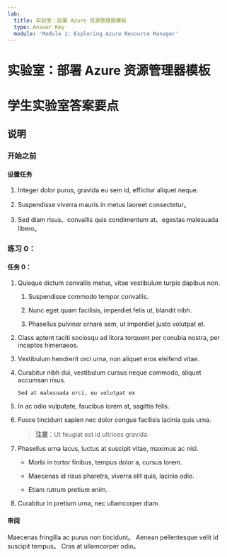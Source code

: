 ```yaml
---
lab:
  title: 实验室：部署 Azure 资源管理器模板
  type: Answer Key
  module: 'Module 1: Exploring Azure Resource Manager'
---
```


# 实验室：部署 Azure 资源管理器模板
# 学生实验室答案要点

## 说明

### 开始之前

#### 设置任务

1. Integer dolor purus, gravida eu sem id, efficitur aliquet neque. 

1. Suspendisse viverra mauris in metus laoreet consectetur。 

1. Sed diam risus、convallis quis condimentum at、egestas malesuada libero。 

### 练习 0： 

#### 任务 0： 

1. Quisque dictum convallis metus, vitae vestibulum turpis dapibus non.

    1. Suspendisse commodo tempor convallis. 

    1. Nunc eget quam facilisis, imperdiet felis ut, blandit nibh. 

    1. Phasellus pulvinar ornare sem, ut imperdiet justo volutpat et.

1. Class aptent taciti sociosqu ad litora torquent per conubia nostra, per inceptos himenaeos. 

1. Vestibulum hendrerit orci urna, non aliquet eros eleifend vitae. 

1. Curabitur nibh dui, vestibulum cursus neque commodo, aliquet accumsan risus. 

    ```
    Sed at malesuada orci, eu volutpat ex
    ```

1. In ac odio vulputate, faucibus lorem at, sagittis felis.

1. Fusce tincidunt sapien nec dolor congue facilisis lacinia quis urna.

    > **注意**：Ut feugiat est id ultrices gravida.

1. Phasellus urna lacus, luctus at suscipit vitae, maximus ac nisl. 

    - Morbi in tortor finibus, tempus dolor a, cursus lorem. 

    - Maecenas id risus pharetra, viverra elit quis, lacinia odio. 

    - Etiam rutrum pretium enim. 

1. Curabitur in pretium urna, nec ullamcorper diam. 

#### 审阅

Maecenas fringilla ac purus non tincidunt。 Aenean pellentesque velit id suscipit tempus。 Cras at ullamcorper odio。

